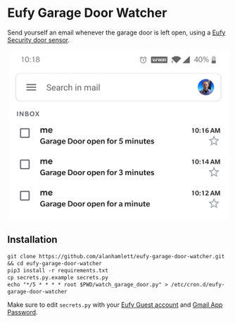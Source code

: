 # Eufy Garage Door Watcher

Send yourself an email whenever the garage door is left open, using a [Eufy Security door sensor][sensor].

![email notification example](/example.png?raw=true)

## Installation

    git clone https://github.com/alanhamlett/eufy-garage-door-watcher.git && cd eufy-garage-door-watcher
    pip3 install -r requirements.txt
    cp secrets.py.example secrets.py
    echo "*/5 * * * * root $PWD/watch_garage_door.py" > /etc/cron.d/eufy-garage-door-watcher

Make sure to edit `secrets.py` with your [Eufy Guest account][guest account] and [Gmail App Password][gmail].

[sensor]: https://www.eufylife.com/products/variant/entry-sensor/T89000D4
[guest account]: https://communitysecurity.eufylife.com/t/adding-family-guest/101321/8
[gmail]: https://myaccount.google.com/apppasswords
